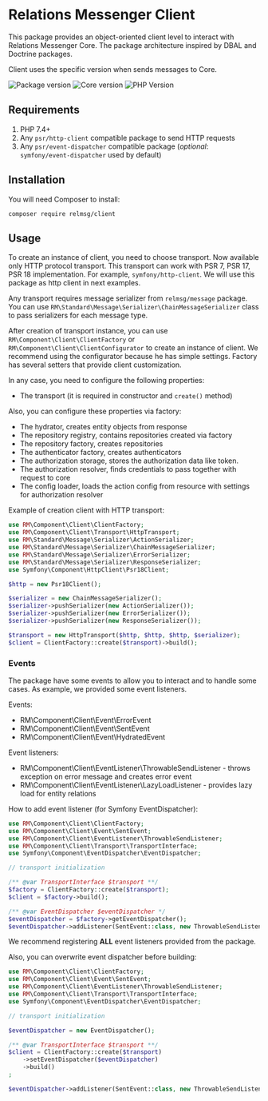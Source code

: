 # Relations Messenger Client

This package provides an object-oriented client level to interact with Relations Messenger Core. The package architecture inspired by DBAL and Doctrine packages.

Client uses the specific version when sends messages to Core.

![Package version](https://img.shields.io/packagist/v/relmsg/client?style=for-the-badge)
![Core version](https://img.shields.io/static/v1?label=Core%20version&message=1.0&color=blue&style=for-the-badge)
![PHP Version](https://img.shields.io/static/v1?label=PHP&message=^7.4&color=blue&style=for-the-badge)

## Requirements

1. PHP 7.4+
2. Any `psr/http-client` compatible package to send HTTP requests
3. Any `psr/event-dispatcher` compatible package (_optional_: `symfony/event-dispatcher` used by default)

## Installation

You will need Composer to install:

`composer require relmsg/client`

## Usage

To create an instance of client, you need to choose transport. Now available only HTTP protocol transport. This transport can work with PSR 7, PSR 17, PSR 18 implementation. For example, `symfony/http-client`. We will use this package as http client in next examples.

Any transport requires message serializer from `relmsg/message` package. You can use `RM\Standard\Message\Serializer\ChainMessageSerializer` class to pass serializers for each message type.

After creation of transport instance, you can use `RM\Component\Client\ClientFactory` or `RM\Component\Client\ClientConfigurator` to create an instance of client. We recommend using the configurator because he has simple settings. Factory has several setters that provide client customization.

In any case, you need to configure the following properties: 

* The transport (it is required in constructor and `create()` method)

Also, you can configure these properties via factory:

* The hydrator, creates entity objects from response
* The repository registry, contains repositories created via factory
* The repository factory, creates repositories
* The authenticator factory, creates authenticators
* The authorization storage, stores the authorization data like token.
* The authorization resolver, finds credentials to pass together with request to core
* The config loader, loads the action config from resource with settings for authorization resolver


Example of creation client with HTTP transport:

```php
use RM\Component\Client\ClientFactory;
use RM\Component\Client\Transport\HttpTransport;
use RM\Standard\Message\Serializer\ActionSerializer;
use RM\Standard\Message\Serializer\ChainMessageSerializer;
use RM\Standard\Message\Serializer\ErrorSerializer;
use RM\Standard\Message\Serializer\ResponseSerializer;
use Symfony\Component\HttpClient\Psr18Client;

$http = new Psr18Client();

$serializer = new ChainMessageSerializer();
$serializer->pushSerializer(new ActionSerializer());
$serializer->pushSerializer(new ErrorSerializer());
$serializer->pushSerializer(new ResponseSerializer());

$transport = new HttpTransport($http, $http, $http, $serializer);
$client = ClientFactory::create($transport)->build();
```

### Events

The package have some events to allow you to interact and to handle some cases. As example, we provided some event listeners.

Events:
- RM\Component\Client\Event\ErrorEvent
- RM\Component\Client\Event\SentEvent
- RM\Component\Client\Event\HydratedEvent

Event listeners:
- RM\Component\Client\EventListener\ThrowableSendListener - throws exception on error message and creates error event
- RM\Component\Client\EventListener\LazyLoadListener - provides lazy load for entity relations

How to add event listener (for Symfony EventDispatcher):
```php
use RM\Component\Client\ClientFactory;
use RM\Component\Client\Event\SentEvent;
use RM\Component\Client\EventListener\ThrowableSendListener;
use RM\Component\Client\Transport\TransportInterface;
use Symfony\Component\EventDispatcher\EventDispatcher;

// transport initialization

/** @var TransportInterface $transport **/
$factory = ClientFactory::create($transport);
$client = $factory->build();

/** @var EventDispatcher $eventDispatcher */
$eventDispatcher = $factory->getEventDispatcher();
$eventDispatcher->addListener(SentEvent::class, new ThrowableSendListener($eventDispatcher));
```
We recommend registering **ALL** event listeners provided from the package.

Also, you can overwrite event dispatcher before building:
```php
use RM\Component\Client\ClientFactory;
use RM\Component\Client\Event\SentEvent;
use RM\Component\Client\EventListener\ThrowableSendListener;
use RM\Component\Client\Transport\TransportInterface;
use Symfony\Component\EventDispatcher\EventDispatcher;

// transport initialization

$eventDispatcher = new EventDispatcher();

/** @var TransportInterface $transport **/
$client = ClientFactory::create($transport)
    ->setEventDispatcher($eventDispatcher)
    ->build()
;

$eventDispatcher->addListener(SentEvent::class, new ThrowableSendListener($eventDispatcher));
```

